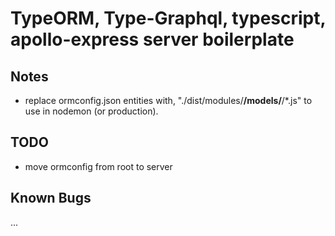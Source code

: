# TypeORM, Type-Graphql, typescript, apollo-express server boilerplate

## Notes

* replace ormconfig.json entities with, "./dist/modules/**/models/**/*.js" to use in nodemon (or production).

## TODO

* move ormconfig from root to server

## Known Bugs

...
